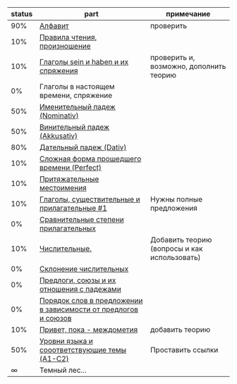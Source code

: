 status | part  | примечание
-------|-------|----------
90% | [Алфавит](alphabet/Info.md)                                       | проверить
10% | [Правила чтения, произношение](pronunciation/Info.md)
10% | [Глаголы sein и haben и их спряжения](zein-haben/Info.md)         | проверить и, возможно, дополнить теорию
0%  | Глаголы в настоящем времени, спряжение
50% | [Именительный падеж (Nominativ)](nominativ/Info.md)
50% | [Винительный падеж (Akkusativ)](akkusativ/Info.md)
80% | [Дательный падеж (Dativ)](dativ/Info.md)
10% | [Сложная форма прошедшего времени (Perfect)](perfekt/Info.md)
10% | [Притяжательные местоимения](pmestoimenia/Info.md)
10% | [Глаголы, существительные и прилагательные #1](voc1/Cards.md)     | Нужны полные предложения
0%  | [Сравнительные степени прилагательных](prilagatelnye-1/Info.md)
10% | [Числительные.](chislitelnye/Cards.md)                              | Добавить теорию (вопросы и как использовать)
0%  | [Склонение числительных](chislitelnye-sklonenie/Info.md)
0%  | [Предлоги, союзы и их отношения с падежами]()                      |
0%  | [Порядок слов в предложении в зависимости от предлогов и союзов]() |
10% | [Привет, пока - междометия](mejdometia/Info.md)                    | добавить теорию
50% | [Уровни языка и сооответствующие темы (A1-C2)](levels/Info.md)      | Проставить ссылки
∞   | Темный лес...


